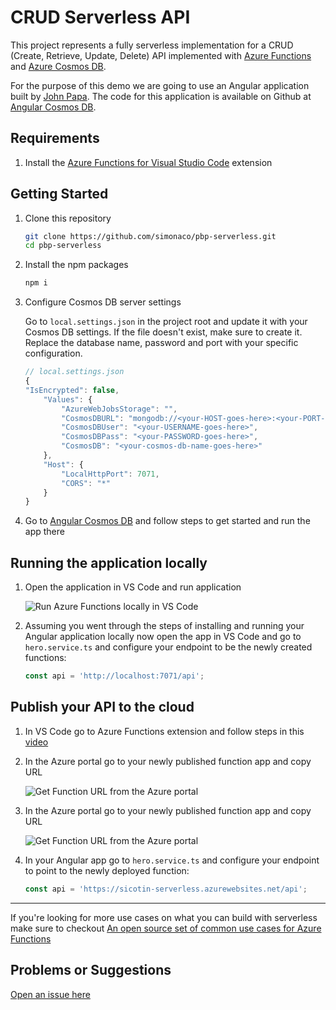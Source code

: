 # CRUD Serverless API

This project represents a fully serverless implementation for a CRUD (Create, Retrieve, Update, Delete) API implemented with [Azure Functions](https://aka.ms/azure-functions) and [Azure Cosmos DB](https://aka.ms/azure-cosmosdb).

For the purpose of this demo we are going to use an Angular application built by [John Papa](https://twitter.com/John_Papa). The code for this application is available on Github at [Angular Cosmos DB](https://github.com/johnpapa/angular-cosmosdb).

## Requirements

1.  Install the [Azure Functions for Visual Studio Code](https://aka.ms/vscode-azure-functions) extension

## Getting Started

1.  Clone this repository

    ```bash
    git clone https://github.com/simonaco/pbp-serverless.git
    cd pbp-serverless
    ```

1.  Install the npm packages

    ```bash
    npm i
    ```

1.  Configure Cosmos DB server settings

    Go to `local.settings.json` in the project root and update it with your Cosmos DB settings. If the file doesn't exist, make sure to create it. Replace the database name, password and port with your specific configuration.

    ```javascript
    // local.settings.json
    {
    "IsEncrypted": false,
        "Values": {
            "AzureWebJobsStorage": "",
            "CosmosDBURL": "mongodb://<your-HOST-goes-here>:<your-PORT-goes-here>/?ssl=true",
            "CosmosDBUser": "<your-USERNAME-goes-here>",
            "CosmosDBPass": "<your-PASSWORD-goes-here>",
            "CosmosDB": "<your-cosmos-db-name-goes-here>"
        },
        "Host": {
            "LocalHttpPort": 7071,
            "CORS": "*"
        }
    }
    ```

1.  Go to [Angular Cosmos DB](https://github.com/johnpapa/angular-cosmosdb) and follow steps to get started and run the app there

## Running the application locally

1.  Open the application in VS Code and run application

    ![Run Azure Functions locally in VS Code](https://i.imgur.com/GfjuEKD.gif)

1.  Assuming you went through the steps of installing and running your Angular application locally now open the app in VS Code and go to `hero.service.ts` and configure your endpoint to be the newly created functions:

    ```javascript
    const api = 'http://localhost:7071/api';
    ```

## Publish your API to the cloud

1.  In VS Code go to Azure Functions extension and follow steps in this [video](https://youtu.be/8GAO3obgEzc)

1.  In the Azure portal go to your newly published function app and copy URL

    ![Get Function URL from the Azure portal](https://i.imgur.com/LCl1kNN.gif)

1.  In the Azure portal go to your newly published function app and copy URL

    ![Get Function URL from the Azure portal](https://i.imgur.com/LCl1kNN.gif)

1.  In your Angular app go to `hero.service.ts` and configure your endpoint to point to the newly deployed function:

    ```javascript
    const api = 'https://sicotin-serverless.azurewebsites.net/api';
    ```

---

If you're looking for more use cases on what you can build with serverless make sure to checkout [An open source set of common use cases for Azure Functions](https://aka.ms/serverless-demos)

## Problems or Suggestions

[Open an issue here](https://github.com/simonaco/pbp-serverless/issues)
